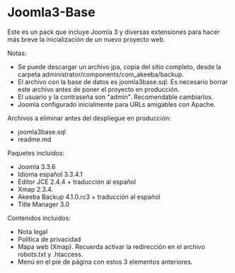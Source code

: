 Joomla3-Base
============

Este es un pack que incluye Joomla 3 y diversas extensiones para hacer más breve la inicialización de un nuevo proyecto web.

Notas:
- Se puede descargar un archivo jpa, copia del sitio completo, desde la carpeta administrator/components/com_akeeba/backup.
- El archivo con la base de datos es joomla3base.sql. Es necesario borrar este archivo antes de poner el proyecto en producción.
- El usuario y la contraseña son "admin". Recomendable cambiarlos.
- Joomla configurado inicialmente para URLs amigables con Apache.

Archivos a eliminar antes del despliegue en producción:
- joomla3base.sql
- readme.md

Paquetes incluidos:
- Joomla 3.3.6
- Idioma español 3.3.4.1
- Editor JCE 2.4.4 + traducción al español
- Xmap 2.3.4.
- Akeeba Backup 4.1.0.rc3 + traducción al español
- Title Manager 3.0

Contenidos incluidos:
- Nota legal
- Política de privacidad
- Mapa web (Xmap). Recuerda activar la redirección en el archivo robots.txt y .htaccess.
- Menú en el pie de página con estos 3 elementos anteriores.
